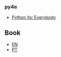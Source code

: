 ### py4e

- [Python for Everybody](https://www.py4e.com)

## Book

- [EN](https://www.py4e.com/book)
- [PT](book/Python-para-Todos.pdf)